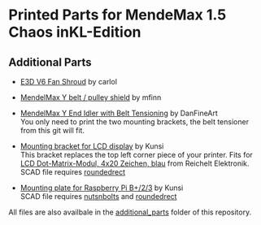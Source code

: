 Printed Parts for MendeMax 1.5 Chaos inKL-Edition
=================================================

Additional Parts
----------------

* [E3D V6 Fan Shroud](http://www.thingiverse.com/thing:1973156) by carlol

* [MendelMax Y belt / pulley shield](http://www.thingiverse.com/thing:27420) by mfinn

* [MendelMax Y End Idler with Belt Tensioning](http://www.thingiverse.com/thing:18189) by DanFineArt<br>
  You only need to print the two mounting brackets, the belt tensioner from this git will fit.

* [Mounting bracket for LCD display](additional_parts/mounting_bracked_lcd.stl) by Kunsi<br>
  This bracket replaces the top left corner piece of your printer. Fits for [LCD Dot-Matrix-Modul, 4x20 Zeichen, blau](https://www.reichelt.de/?ARTICLE=53952) from Reichelt Elektronik.<br>
  SCAD file requires [roundedrect](http://www.thingiverse.com/thing:9347)

* [Mounting plate for Raspberry Pi B+/2/3](additional_parts/mounting_plate_for_raspberry_pi_b+_2_3.stl) by Kunsi<br>
  SCAD file requires [nutsnbolts](https://github.com/JohK/nutsnbolts) and [roundedrect](http://www.thingiverse.com/thing:9347)

All files are also availbale in the [additional_parts](additional_parts/) folder of this repository.
